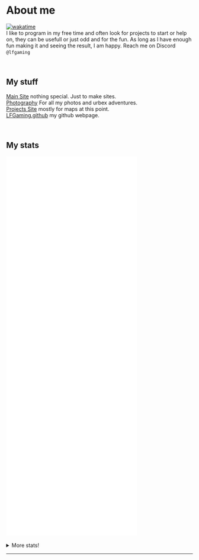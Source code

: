 # About me
[![wakatime](https://wakatime.com/badge/user/6161d248-566b-45d7-b21d-c43452b9f543.svg)](https://wakatime.com/@6161d248-566b-45d7-b21d-c43452b9f543) </br>
I like to program in my free time and often look for projects to start or help on, they can be usefull or just odd and for the fun. As long as I have enough fun making it and seeing the result, I am happy. Reach me on Discord `@lfgaming`

<br>

## My stuff
[Main Site] nothing special. Just to make sites.<br/>
[Photography] For all my photos and urbex adventures. <br/>
[Projects Site] mostly for maps at this point. <br/>
[LFGaming.github] my github webpage.
<!-- [Ingress blog] a blog about the game Ingress. <br> -->
<br/>

## My stats
<!--![Metrics](https://metrics.lecoq.io/LFGaming?template=classic&introduction=1&languages=1&lines=1&introduction.title=true&languages.colors=github&languages.threshold=0%25&config.timezone=Europe%2FAmsterdam)-->
![Metrics](https://github.com/LFGaming/LFGaming/blob/master/github-metrics.svg)

<details>
 <summary>More stats!</summary>
<br>
 
[![LFGaming's GitHub stats](https://github-readme-stats.vercel.app/api?username=LFGaming&count_private=true&show_icons=true&theme=tokyonight)](https://github.com/LFGaming)

[![Top Langs](https://github-readme-stats.vercel.app/api/top-langs/?username=LFGaming&theme=tokyonight)](https://github.com/LFGaming)

[![Top Langs](https://github-readme-stats.vercel.app/api/top-langs/?username=LFGaming&theme=tokyonight&layout=compact)](https://github.com/LFGaming)

[![LFGaming's wakatime stats](https://github-readme-stats.vercel.app/api/wakatime?username=LFGaming&theme=tokyonight)](https://github.com/LFGaming)
</details>

---

<br>
<br/>

[Main Site]: https://LFGaming.nl
[Photography]: https://LFGaming.nl/photography
[Projects Site]: https://LFGaming.nl/projects
[Ingress Blog]: https://Ingress.LFGaming.nl
[LFGaming.github]: https://lfgaming.github.io/
